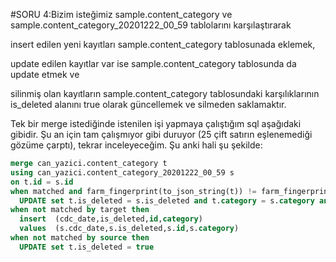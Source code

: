 #SORU 4:Bizim isteğimiz sample.content_category ve sample.content_category_20201222_00_59 tablolarını karşılaştırarak

insert edilen yeni kayıtları sample.content_category tablosunada eklemek,

update edilen kayıtlar var ise sample.content_category tablosunda da update etmek ve

silinmiş olan kayıtların sample.content_category tablosundaki karşılıklarının is_deleted alanını true olarak güncellemek ve silmeden saklamaktır.

Tek bir merge istediğinde istenilen işi yapmaya çalıştığım sql aşağıdaki gibidir. Şu an için tam çalışmıyor gibi duruyor (25 çift satırın eşlenemediği gözüme çarptı), tekrar inceleyeceğim.
Şu anki hali şu şekilde:

```SQL
merge can_yazici.content_category t
using can_yazici.content_category_20201222_00_59 s
on t.id = s.id
when matched and farm_fingerprint(to_json_string(t)) != farm_fingerprint(to_json_string(s)) then
  UPDATE set t.is_deleted = s.is_deleted and t.category = s.category and t.cdc_date = s.cdc_date
when not matched by target then
  insert  (cdc_date,is_deleted,id,category)
  values  (s.cdc_date,s.is_deleted,s.id,s.category)
when not matched by source then
  UPDATE set t.is_deleted = true
```
